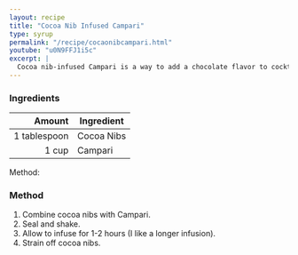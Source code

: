 ```yaml
---
layout: recipe
title: "Cocoa Nib Infused Campari"
type: syrup
permalink: "/recipe/cocaonibcampari.html"
youtube: "u0N9FFJ1i5c"
excerpt: |
  Cocoa nib-infused Campari is a way to add a chocolate flavor to cocktails and can be used to modify classic drinks like the Negroni and Boulevardier.
---
```


### Ingredients

|       Amount | Ingredient |
| -----------: | ---------- |
| 1 tablespoon | Cocoa Nibs |
|        1 cup | Campari    |

Method:

### Method

1. Combine cocoa nibs with Campari.
2. Seal and shake.
3. Allow to infuse for 1-2 hours (I like a longer infusion).
4. Strain off cocoa nibs.
